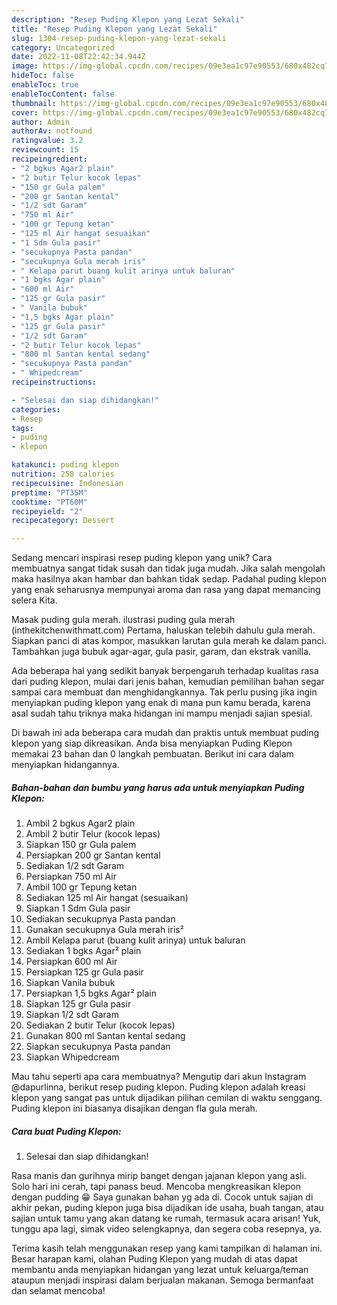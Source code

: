 ```yaml
---
description: "Resep Puding Klepon yang Lezat Sekali"
title: "Resep Puding Klepon yang Lezat Sekali"
slug: 1304-resep-puding-klepon-yang-lezat-sekali
category: Uncategorized
date: 2022-11-08T22:42:34.944Z
image: https://img-global.cpcdn.com/recipes/09e3ea1c97e90553/680x482cq70/puding-klepon-foto-resep-utama.jpg
hideToc: false
enableToc: true
enableTocContent: false
thumbnail: https://img-global.cpcdn.com/recipes/09e3ea1c97e90553/680x482cq70/puding-klepon-foto-resep-utama.jpg
cover: https://img-global.cpcdn.com/recipes/09e3ea1c97e90553/680x482cq70/puding-klepon-foto-resep-utama.jpg
author: Admin
authorAv: notfound
ratingvalue: 3.2
reviewcount: 15
recipeingredient:
- "2 bgkus Agar2 plain"
- "2 butir Telur kocok lepas"
- "150 gr Gula palem"
- "200 gr Santan kental"
- "1/2 sdt Garam"
- "750 ml Air"
- "100 gr Tepung ketan"
- "125 ml Air hangat sesuaikan"
- "1 Sdm Gula pasir"
- "secukupnya Pasta pandan"
- "secukupnya Gula merah iris"
- " Kelapa parut buang kulit arinya untuk baluran"
- "1 bgks Agar plain"
- "600 ml Air"
- "125 gr Gula pasir"
- " Vanila bubuk"
- "1,5 bgks Agar plain"
- "125 gr Gula pasir"
- "1/2 sdt Garam"
- "2 butir Telur kocok lepas"
- "800 ml Santan kental sedang"
- "secukupnya Pasta pandan"
- " Whipedcream"
recipeinstructions:

- "Selesai dan siap dihidangkan!"
categories:
- Resep
tags:
- puding
- klepon

katakunci: puding klepon 
nutrition: 258 calories
recipecuisine: Indonesian
preptime: "PT35M"
cooktime: "PT60M"
recipeyield: "2"
recipecategory: Dessert

---
```





Sedang mencari inspirasi resep puding klepon yang unik? Cara membuatnya sangat tidak susah dan tidak juga mudah. Jika salah mengolah maka hasilnya akan hambar dan bahkan tidak sedap. Padahal puding klepon yang enak seharusnya mempunyai aroma dan rasa yang dapat memancing selera Kita.





Masak puding gula merah. ilustrasi puding gula merah (inthekitchenwithmatt.com) Pertama, haluskan telebih dahulu gula merah. Siapkan panci di atas kompor, masukkan larutan gula merah ke dalam panci. Tambahkan juga bubuk agar-agar, gula pasir, garam, dan ekstrak vanilla.

Ada beberapa hal yang sedikit banyak berpengaruh terhadap kualitas rasa dari puding klepon, mulai dari jenis bahan, kemudian pemilihan bahan segar sampai cara membuat dan menghidangkannya. Tak perlu pusing jika ingin menyiapkan puding klepon yang enak di mana pun kamu berada, karena asal sudah tahu triknya maka hidangan ini mampu menjadi sajian spesial.






Di bawah ini ada beberapa cara mudah dan praktis untuk membuat puding klepon yang siap dikreasikan. Anda bisa menyiapkan Puding Klepon memakai 23 bahan dan 0 langkah pembuatan. Berikut ini cara dalam menyiapkan hidangannya.

<!--inarticleads1-->

##### Bahan-bahan dan bumbu yang harus ada untuk menyiapkan Puding Klepon:

1. Ambil 2 bgkus Agar2 plain
1. Ambil 2 butir Telur (kocok lepas)
1. Siapkan 150 gr Gula palem
1. Persiapkan 200 gr Santan kental
1. Sediakan 1/2 sdt Garam
1. Persiapkan 750 ml Air
1. Ambil 100 gr Tepung ketan
1. Sediakan 125 ml Air hangat (sesuaikan)
1. Siapkan 1 Sdm Gula pasir
1. Sediakan secukupnya Pasta pandan
1. Gunakan secukupnya Gula merah iris²
1. Ambil  Kelapa parut (buang kulit arinya) untuk baluran
1. Sediakan 1 bgks Agar² plain
1. Persiapkan 600 ml Air
1. Persiapkan 125 gr Gula pasir
1. Siapkan  Vanila bubuk
1. Persiapkan 1,5 bgks Agar² plain
1. Siapkan 125 gr Gula pasir
1. Siapkan 1/2 sdt Garam
1. Sediakan 2 butir Telur (kocok lepas)
1. Gunakan 800 ml Santan kental sedang
1. Siapkan secukupnya Pasta pandan
1. Siapkan  Whipedcream


Mau tahu seperti apa cara membuatnya? Mengutip dari akun Instagram @dapurlinna, berikut resep puding klepon. Puding klepon adalah kreasi klepon yang sangat pas untuk dijadikan pilihan cemilan di waktu senggang. Puding klepon ini biasanya disajikan dengan fla gula merah. 

<!--inarticleads2-->

##### Cara buat Puding Klepon:


1. Selesai dan siap dihidangkan!

Rasa manis dan gurihnya mirip banget dengan jajanan klepon yang asli. Solo hari ini cerah, tapi panass beud. Mencoba mengkreasikan klepon dengan pudding 😁 Saya gunakan bahan yg ada di. Cocok untuk sajian di akhir pekan, puding klepon juga bisa dijadikan ide usaha, buah tangan, atau sajian untuk tamu yang akan datang ke rumah, termasuk acara arisan! Yuk, tunggu apa lagi, simak video selengkapnya, dan segera coba resepnya, ya. 

Terima kasih telah menggunakan resep yang kami tampilkan di halaman ini. Besar harapan kami, olahan Puding Klepon yang mudah di atas dapat membantu anda menyiapkan hidangan yang lezat untuk keluarga/teman ataupun menjadi inspirasi dalam berjualan makanan. Semoga bermanfaat dan selamat mencoba!
